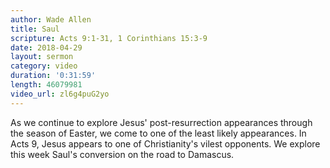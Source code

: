 ```yaml
---
author: Wade Allen
title: Saul
scripture: Acts 9:1-31, 1 Corinthians 15:3-9
date: 2018-04-29
layout: sermon
category: video
duration: '0:31:59' 
length: 46079981
video_url: zl6g4puG2yo
---
```


As we continue to explore Jesus' post-resurrection appearances through the season of Easter, we come to one of the least likely appearances. In Acts 9, Jesus appears to one of Christianity's vilest opponents. We explore this week Saul's conversion on the road to Damascus.
